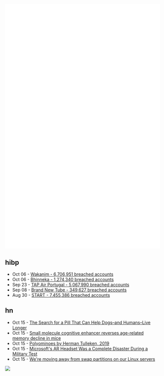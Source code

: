 ![Metrics](https://raw.githubusercontent.com/phixion/phixion/master/metrics.svg)

## hibp

<!--
for https://github.com/phixion/phixion/blob/main/.github/workflows/feeds.yml
-->
<!--START_SECTION:haveibeenpwnd-->
- Oct 06 - [Wakanim - 6,706,951 breached accounts](https://haveibeenpwned.com/PwnedWebsites#Wakanim)
- Oct 06 - [Bhinneka - 1,274,340 breached accounts](https://haveibeenpwned.com/PwnedWebsites#Bhinneka)
- Sep 23 - [TAP Air Portugal - 5,067,990 breached accounts](https://haveibeenpwned.com/PwnedWebsites#TAPAirPortugal)
- Sep 08 - [Brand New Tube - 349,627 breached accounts](https://haveibeenpwned.com/PwnedWebsites#BrandNewTube)
- Aug 30 - [START - 7,455,386 breached accounts](https://haveibeenpwned.com/PwnedWebsites#Start)
<!--END_SECTION:haveibeenpwnd-->

## hn

<!--
for https://github.com/phixion/phixion/blob/main/.github/workflows/feeds.yml
-->
<!--START_SECTION:hn-->
- Oct 15 - [The Search for a Pill That Can Help Dogs–and Humans–Live Longer](https://www.wired.com/story/the-search-for-a-pill-for-dog-and-human-longevity/)
- Oct 15 - [Small molecule cognitive enhancer reverses age-related memory decline in mice](https://pubmed.ncbi.nlm.nih.gov/33258451/)
- Oct 15 - [Polyominoes by Herman Tulleken, 2019](https://www.researchgate.net/publication/333296614_Polyominoes)
- Oct 15 - [Microsoft's AR Headset Was a Complete Disaster During a Military Test](https://futurism.com/the-byte/microsoft-headset-disaster-military-test)
- Oct 15 - [We're moving away from swap partitions on our Linux servers](https://utcc.utoronto.ca/~cks/space/blog/linux/SwapPartitionsNoMore)
<!--END_SECTION:hn-->

<!--
for https://yhype.me
-->
![](https://hit.yhype.me/github/profile?user_id=13013670)
